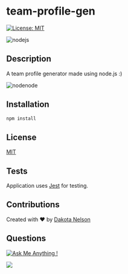 # team-profile-gen

[![License: MIT](https://img.shields.io/badge/License-MIT-yellow.svg)](https://opensource.org/licenses/MIT)

![nodejs](https://user-images.githubusercontent.com/77229281/127579558-eac67862-88c5-4a33-ade8-f95803fb8d88.png)


## Description 

A team profile generator made using node.js :) 

![nodenode](https://user-images.githubusercontent.com/77229281/127581043-e4414e4a-3e3d-4270-8d61-a5f505388669.png)

## Installation

```bash
npm install
```

## License 

[MIT](https://opensource.org/licenses/MIT)

## Tests

Application uses [Jest](https://jestjs.io/) for testing. 

## Contributions

Created with ❤️ by [Dakota Nelson](https://github.com/kotalilyy)

## Questions

[![Ask Me Anything !](https://img.shields.io/badge/Ask%20me-anything-1abc9c.svg)](https://GitHub.com/Naereen/ama)

<a href="mailto:kotalilyy@gmail.com?"><img src="https://img.shields.io/badge/gmail-%23DD0031.svg?&style=for-the-badge&logo=gmail&logoColor=white"/></a>
